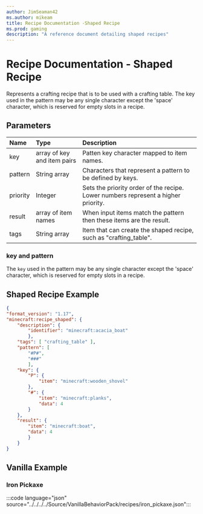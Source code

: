 ```yaml
---
author: JimSeaman42
ms.author: mikeam
title: Recipe Documentation -Shaped Recipe
ms.prod: gaming
description: "A reference document detailing shaped recipes"
---
```


# Recipe Documentation - Shaped Recipe

Represents a crafting recipe that is to be used with a crafting table. The key used in the pattern may be any single character except the 'space' character, which is reserved for empty slots in a recipe.

## Parameters

|Name |Type| Description |
|:-----------|:-----------|:-----------|
|key| array of key and item pairs| Patten key character mapped to item names. |
|pattern|String array| Characters that represent a pattern to be defined by keys. |
|priority| Integer| Sets the priority order of the recipe. Lower numbers represent a higher priority. |
|result| array of item names| When input items match the pattern then these items are the result. |
|tags |String array| Item that can create the shaped recipe, such as "crafting_table". |

### key and pattern

The `key` used in the pattern may be any single character except the 'space' character, which is reserved for empty slots in a recipe.

## Shaped Recipe Example

```JSON
{
"format_version": "1.17",
"minecraft:recipe_shaped": {
    "description": {
        "identifier": "minecraft:acacia_boat"
        },
    "tags": [ "crafting_table" ],
    "pattern": [
        "#P#",
        "###"
        ],
    "key": {
        "P": {
            "item": "minecraft:wooden_shovel"
        },
        "#": {
            "item": "minecraft:planks",
            "data": 4
        }
    },
    "result": {
        "item": "minecraft:boat",
        "data": 4
        }
    }
}
```

## Vanilla Example

### Iron Pickaxe

:::code language="json" source="../../../../Source/VanillaBehaviorPack/recipes/iron_pickaxe.json":::

